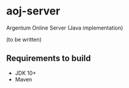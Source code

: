 # aoj-server
Argentum Online Server (Java implementation)


(to be written)

## Requirements to build

* JDK 10+
* Maven
